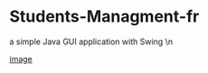 # Students-Managment-fr
a simple Java GUI  application with Swing \n


[image](https://github.com/user-attachments/assets/c516f0ec-2d99-46ac-8674-df9f876a3741)

